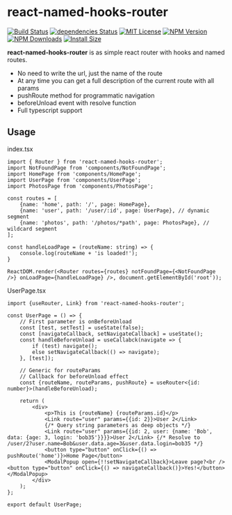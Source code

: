 # react-named-hooks-router
[![Build Status](https://travis-ci.org/pmoskvin/react-named-hooks-router.svg?branch=master)](https://travis-ci.org/pmoskvin/react-named-hooks-router)
[![dependencies Status](https://david-dm.org/pmoskvin/react-named-hooks-router/status.svg)](https://david-dm.org/pmoskvin/react-named-hooks-router)
[![MIT License](https://img.shields.io/npm/l/react-named-hooks-router.svg)](https://github.com/pmoskvin/react-named-hooks-router/blob/master/LICENSE)
[![NPM Version](https://img.shields.io/npm/v/react-named-hooks-router.svg)](https://www.npmjs.com/package/react-named-hooks-router)
[![NPM Downloads](https://img.shields.io/npm/dm/react-named-hooks-router.svg?style=flat)](https://npmcharts.com/compare/react-named-hooks-router?minimal=true)
[![Install Size](https://packagephobia.now.sh/badge?p=react-named-hooks-router)](https://packagephobia.now.sh/result?p=react-named-hooks-router)

**react-named-hooks-router** is as simple react router with hooks and named routes.

* No need to write the url, just the name of the route
* At any time you can get a full description of the current route with all params
* pushRoute method for programmatic navigation
* beforeUnload event with resolve function
* Full typescript support

## Usage

index.tsx
```tsx
import { Router } from 'react-named-hooks-router';
import NotFoundPage from 'components/NotFoundPage';
import HomePage from 'components/HomePage';
import UserPage from 'components/UserPage';
import PhotosPage from 'components/PhotosPage';

const routes = [
    {name: 'home', path: '/', page: HomePage},
    {name: 'user', path: '/user/:id', page: UserPage}, // dynamic segment
    {name: 'photos', path: '/photos/*path', page: PhotosPage}, // wildcard segment
];

const handleLoadPage = (routeName: string) => {
    console.log(routeName + 'is loaded!');
}

ReactDOM.render(<Router routes={routes} notFoundPage={<NotFoundPage />} onLoadPage={handleLoadPage} />, document.getElementById('root'));
```

UserPage.tsx
```tsx
import {useRouter, Link} from 'react-named-hooks-router';

const UserPage = () => {
    // First parameter is onBeforeUnload
    const [test, setTest] = useState(false);
    const [navigateCallback, setNavigateCallback] = useState();
    const handleBeforeUnload = useCallabck(navigate => {
        if (test) navigate();
        else setNavigateCallback(() => navigate);        
    }, [test]);
    
    // Generic for routeParams
    // Callback for beforeUnload effect
    const {routeName, routeParams, pushRoute} = useRouter<{id: number}>(handleBeforeUnload);

    return (
        <div>
            <p>This is {routeName} {routeParams.id}</p>
            <Link route="user" params={{id: 2}}>User 2</Link>
            {/* Query string parameters as deep objects */}
            <Link route="user" params={{id: 2, user: {name: 'Bob', data: {age: 3, login: 'bob35'}}}}>User 2</Link> {/* Resolve to /user/2?user.name=Bob&user.data.age=3&user.data.login=bob35 */}
            <button type="button" onClick={() => pushRoute('home')}>Home Page</button>
            <ModalPopup open={!!setNavigateCallback}>Leave page?<br /><button type="button" onClick={() => navigateCallback()}>Yes!</button></ModalPopup>
        </div>
    );
};

export default UserPage;
```
